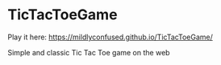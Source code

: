 # TicTacToeGame

Play it here:
https://mildlyconfused.github.io/TicTacToeGame/

Simple and classic Tic Tac Toe game on the web
